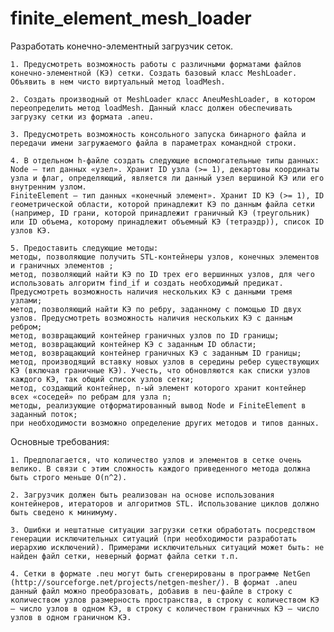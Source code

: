 # finite_element_mesh_loader
Разработать конечно-элементный загрузчик сеток.

	1. Предусмотреть возможность работы с различными форматами файлов конечно-элементной (КЭ) сетки. Создать базовый класс MeshLoader. Объявить в нем чисто виртуальный метод loadMesh.
 
	2. Создать производный от MeshLoader класс AneuMeshLoader, в котором переопределить метод loadMesh. Данный класс должен обеспечивать загрузку сетки из формата .aneu.
 
	3. Предусмотреть возможность консольного запуска бинарного файла и передачи имени загружаемого файла в параметрах командной строки.
 
	4. В отдельном h-файле создать следующие вспомогательные типы данных:
	Node – тип данных «узел». Хранит ID узла (>= 1), декартовы координаты узла и флаг, определяющий, является ли данный узел вершиной КЭ или его внутренним узлом.
	FiniteElement – тип данных «конечный элемент». Хранит ID КЭ (>= 1), ID геометрической области, которой принадлежит КЭ по данным файла сетки (например, ID грани, которой принадлежит граничный КЭ (треугольник) или ID объема, которому принадлежит объемный КЭ (тетраэдр)), список ID узлов КЭ.
 
	5. Предоставить следующие методы:
	методы, позволяющие получить STL-контейнеры узлов, конечных элементов и граничных элементов ;
	метод, позволяющий найти КЭ по ID трех его вершинных узлов, для чего использовать алгоритм find_if и создать необходимый предикат. Предусмотреть возможность наличия нескольких КЭ с данными тремя узлами;
	метод, позволяющий найти КЭ по ребру, заданному с помощью ID двух узлов. Предусмотреть возможность наличия нескольких КЭ с данным ребром;
	метод, возвращающий контейнер граничных узлов по ID границы;
	метод, возвращающий контейнер КЭ с заданным ID области;
	метод, возвращающий контейнер граничных КЭ с заданным ID границы;
	метод, производящий вставку новых узлов в середины ребер существующих КЭ (включая граничные КЭ). Учесть, что обновляются как списки узлов каждого КЭ, так общий список узлов сетки;
	метод, создающий контейнер, n-ый элемент которого хранит контейнер всех «соседей» по ребрам для узла n;
	методы, реализующие отформатированный вывод Node и FiniteElement в заданный поток;
	при необходимости возможно определение других методов и типов данных.

Основные требования:

	1. Предполагается, что количество узлов и элементов в сетке очень велико. В связи с этим сложность каждого приведенного метода должна быть строго меньше O(n^2).
 
	2. Загрузчик должен быть реализован на основе использования контейнеров, итераторов и алгоритмов STL. Использование циклов должно быть сведено к минимуму.
 
	3. Ошибки и нештатные ситуации загрузки сетки обработать посредством генерации исключительных ситуаций (при необходимости разработать иерархию исключений). Примерами исключительных ситуаций может быть: не найден файл сетки, неверный формат файла сетки т.п.
 
	4. Сетки в формате .neu могут быть сгенерированы в программе NetGen (http://sourceforge.net/projects/netgen-mesher/). В формат .aneu данный файл можно преобразовать, добавив в neu-файле в строку с количеством узлов размерность пространства, в строку с количеством КЭ – число узлов в одном КЭ, в строку с количеством граничных КЭ – число узлов в одном граничном КЭ.

